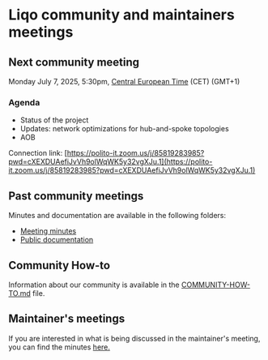 # Liqo community and maintainers meetings

## Next community meeting

Monday July 7, 2025, 5:30pm, [Central European Time](https://www.timeanddate.com/worldclock/italy/rome) (CET) (GMT+1)

### Agenda

- Status of the project
- Updates: network optimizations for hub-and-spoke topologies
- AOB

Connection link: [https://polito-it.zoom.us/j/85819283985?pwd=cXEXDUAefiJvVh9olWqWK5y32vgXJu.1](https://polito-it.zoom.us/j/85819283985?pwd=cXEXDUAefiJvVh9olWqWK5y32vgXJu.1)

## Past community meetings

Minutes and documentation are available in the following folders:

- [Meeting minutes](minutes/)
- [Public documentation](../docs/)

## Community How-to

Information about our community is available in the [COMMUNITY-HOW-TO.md](../COMMUNITY-HOW-TO.md) file.

## Maintainer's meetings

If you are interested in what is being discussed in the maintainer's meeting, you can find the minutes [here.](maintainers/)
